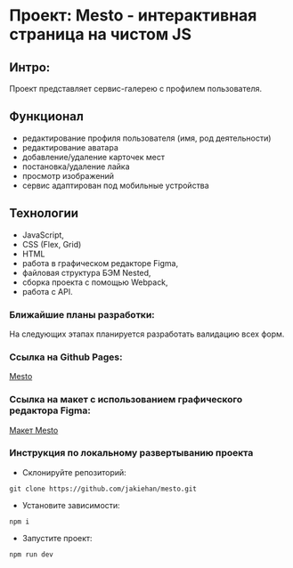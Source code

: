 # Проект: Mesto - интерактивная страница на чистом JS

## Интро:
Проект представляет сервис-галерею с профилем пользователя.  

## Функционал
- редактирование профиля пользователя (имя, род деятельности)
- редактирование аватара
- добавление/удаление карточек мест
- постановка/удаление лайка
- просмотр изображений
- сервис адаптирован под мобильные устройства

## Технологии

- JavaScript,
- CSS (Flex, Grid)
- HTML
- работа в графическом редакторе Figma,
- файловая структура БЭМ Nested,
- сборка проекта с помощью Webpack,
- работа с API.

### Ближайшие планы разработки:
На следующих этапах планируется разработать валидацию всех форм.

### Ссылка на Github Pages:

[Mesto](https://jakiehan.github.io/mesto/)  

### Ссылка на макет с использованием графического редактора Figma:
[Макет Mesto](https://www.figma.com/file/2cn9N9jSkmxD84oJik7xL7/JavaScript.-Sprint-4?node-id=0%3A1)  

### Инструкция по локальному развертыванию проекта  
- Склонируйте репозиторий:  
```
git clone https://github.com/jakiehan/mesto.git
```
- Установите зависимости:  
```
npm i
```
- Запустите проект:  
```
npm run dev
```
